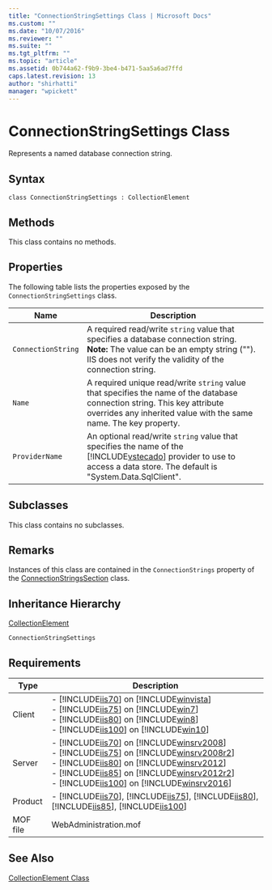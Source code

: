 ```yaml
---
title: "ConnectionStringSettings Class | Microsoft Docs"
ms.custom: ""
ms.date: "10/07/2016"
ms.reviewer: ""
ms.suite: ""
ms.tgt_pltfrm: ""
ms.topic: "article"
ms.assetid: 0b744a62-f9b9-3be4-b471-5aa5a6ad7ffd
caps.latest.revision: 13
author: "shirhatti"
manager: "wpickett"
---
```

# ConnectionStringSettings Class
Represents a named database connection string.  
  
## Syntax  
  
```vbs  
class ConnectionStringSettings : CollectionElement  
```  
  
## Methods  
 This class contains no methods.  
  
## Properties  
 The following table lists the properties exposed by the `ConnectionStringSettings` class.  
  
|Name|Description|  
|----------|-----------------|  
|`ConnectionString`|A required read/write `string` value that specifies a database connection string. **Note:**  The value can be an empty string (""). IIS does not verify the validity of the connection string.|  
|`Name`|A required unique read/write `string` value that specifies the name of the database connection string. This key attribute overrides any inherited value with the same name. The key property.|  
|`ProviderName`|An optional read/write `string` value that specifies the name of the [!INCLUDE[vstecado](../wmi-provider/includes/vstecado-md.md)] provider to use to access a data store. The default is "System.Data.SqlClient".|  
  
## Subclasses  
 This class contains no subclasses.  
  
## Remarks  
 Instances of this class are contained in the `ConnectionStrings` property of the [ConnectionStringsSection](../wmi-provider/connectionstringssection-class.md) class.  
  
## Inheritance Hierarchy  
 [CollectionElement](../wmi-provider/collectionelement-class.md)  
  
 `ConnectionStringSettings`  
  
## Requirements  
  
|Type|Description|  
|----------|-----------------|  
|Client|-   [!INCLUDE[iis70](../wmi-provider/includes/iis70-md.md)] on [!INCLUDE[winvista](../wmi-provider/includes/winvista-md.md)]<br />-   [!INCLUDE[iis75](../wmi-provider/includes/iis75-md.md)] on [!INCLUDE[win7](../wmi-provider/includes/win7-md.md)]<br />-   [!INCLUDE[iis80](../wmi-provider/includes/iis80-md.md)] on [!INCLUDE[win8](../wmi-provider/includes/win8-md.md)]<br />-   [!INCLUDE[iis100](../wmi-provider/includes/iis100-md.md)] on [!INCLUDE[win10](../wmi-provider/includes/win10-md.md)]|  
|Server|-   [!INCLUDE[iis70](../wmi-provider/includes/iis70-md.md)] on [!INCLUDE[winsrv2008](../wmi-provider/includes/winsrv2008-md.md)]<br />-   [!INCLUDE[iis75](../wmi-provider/includes/iis75-md.md)] on [!INCLUDE[winsrv2008r2](../wmi-provider/includes/winsrv2008r2-md.md)]<br />-   [!INCLUDE[iis80](../wmi-provider/includes/iis80-md.md)] on [!INCLUDE[winsrv2012](../wmi-provider/includes/winsrv2012-md.md)]<br />-   [!INCLUDE[iis85](../wmi-provider/includes/iis85-md.md)] on [!INCLUDE[winsrv2012r2](../wmi-provider/includes/winsrv2012r2-md.md)]<br />-   [!INCLUDE[iis100](../wmi-provider/includes/iis100-md.md)] on [!INCLUDE[winsrv2016](../wmi-provider/includes/winsrv2016-md.md)]|  
|Product|-   [!INCLUDE[iis70](../wmi-provider/includes/iis70-md.md)], [!INCLUDE[iis75](../wmi-provider/includes/iis75-md.md)], [!INCLUDE[iis80](../wmi-provider/includes/iis80-md.md)], [!INCLUDE[iis85](../wmi-provider/includes/iis85-md.md)], [!INCLUDE[iis100](../wmi-provider/includes/iis100-md.md)]|  
|MOF file|WebAdministration.mof|  
  
## See Also  
 [CollectionElement Class](../wmi-provider/collectionelement-class.md)